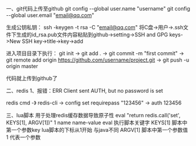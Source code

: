 一、git代码上传至github
git config --global user.name "username"
git config --global user.email "email@qq.com"

生成公钥私钥：
ssh -keygen -t rsa -C "email@qq.com"
将C盘->用户->.ssh文件下生成的id_rsa.pub文件内容粘贴到github->setting->SSH and GPG keys->New SSH key->title->key->add

进入项目目录下执行：
git init 
-> git add . 
-> git commit -m "first commit" 
-> git remote add origin https://github.com/username/project.git 
-> git push -u origin master 

代码就上传到github了


二、redis 
1、报错：ERR Client sent AUTH, but no password is set

redis cmd -》 redis-cli -> config set requirepass "123456" -> auth 123456

三、lua脚本  用于处理redis缓存数据导致原子性
eval "return redis.call('set', KEYS[1], ARGV[1])" 1 name name-value
eval 执行脚本关键字
KEYS[1] 脚本中第一个参数key  lua脚本的下标从1开始  与java不同
ARGV[1] 脚本中第一个参数值
1 代表一个参数





